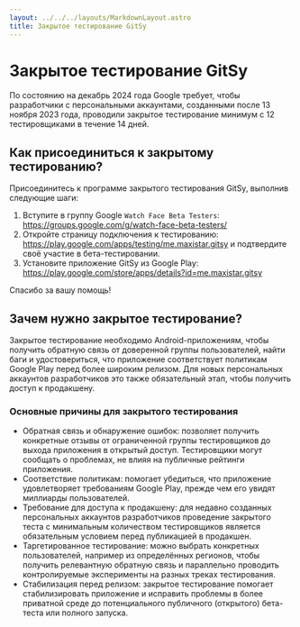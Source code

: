 ```yaml
---
layout: ../../../layouts/MarkdownLayout.astro
title: Закрытое тестирование GitSy
---
```



# Закрытое тестирование GitSy

По состоянию на декабрь 2024 года Google требует, чтобы разработчики с персональными аккаунтами, созданными после 13 ноября 2023 года, проводили закрытое тестирование минимум с 12 тестировщиками в течение 14 дней.

## Как присоединиться к закрытому тестированию?

Присоединитесь к программе закрытого тестирования GitSy, выполнив следующие шаги:

1. Вступите в группу Google `Watch Face Beta Testers`: https://groups.google.com/g/watch-face-beta-testers/
2. Откройте страницу подключения к тестированию: https://play.google.com/apps/testing/me.maxistar.gitsy и подтвердите своё участие в бета-тестировании.
3. Установите приложение GitSy из Google Play: https://play.google.com/store/apps/details?id=me.maxistar.gitsy

Спасибо за вашу помощь!


## Зачем нужно закрытое тестирование?

Закрытое тестирование необходимо Android-приложениям, чтобы получить обратную связь от доверенной группы пользователей, найти баги и удостовериться, что приложение соответствует политикам Google Play перед более широким релизом. Для новых персональных аккаунтов разработчиков это также обязательный этап, чтобы получить доступ к продакшену.

### Основные причины для закрытого тестирования

- Обратная связь и обнаружение ошибок: позволяет получить конкретные отзывы от ограниченной группы тестировщиков до выхода приложения в открытый доступ. Тестировщики могут сообщать о проблемах, не влияя на публичные рейтинги приложения.
- Соответствие политикам: помогает убедиться, что приложение удовлетворяет требованиям Google Play, прежде чем его увидят миллиарды пользователей.
- Требование для доступа к продакшену: для недавно созданных персональных аккаунтов разработчиков проведение закрытого теста с минимальным количеством тестировщиков является обязательным условием перед публикацией в продакшен.
- Таргетированное тестирование: можно выбрать конкретных пользователей, например из определённых регионов, чтобы получить релевантную обратную связь и параллельно проводить контролируемые эксперименты на разных треках тестирования.
- Стабилизация перед релизом: закрытое тестирование помогает стабилизировать приложение и исправить проблемы в более приватной среде до потенциального публичного (открытого) бета-теста или полного запуска. 
